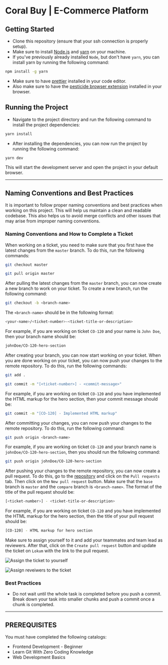 # Coral Buy | E-Commerce Platform

## Getting Started

- Clone this repository (ensure that your ssh connection is properly setup).
- Make sure to install [Node.js](https://nodejs.org/en/) and [yarn](https://yarnpkg.com/) on your machine.
- If you've previously already installed `Node`, but don't have `yarn`, you can install yarn by running the following command:

```bash
npm install -g yarn
```

- Make sure to have [prettier](https://prettier.io/) installed in your code editor.
- Also make sure to have the [pesticide browser extension](https://chrome.google.com/webstore/detail/pesticide-for-chrome-with/neonnmencpneifkhlmhmfhfiklgjmloi) installed in your browser.

## Running the Project

- Navigate to the project directory and run the following command to install the project dependencies:

```bash
yarn install
```

- After installing the dependencies, you can now run the project by running the following command:

```bash
yarn dev
```

This will start the development server and open the project in your default browser.

---

## Naming Conventions and Best Practices

It is important to follow proper naming conventions and best practices when working on this project. This will help us maintain a clean and readable codebase. This also helps us to avoid merge conflicts and other issues that may arise from improper naming conventions.

### Naming Conventions and How to Complete a Ticket

When working on a ticket, you need to make sure that you first have the latest changes from the `master` branch. To do this, run the following commands:

```bash
git checkout master

git pull origin master
```

After pulling the latest changes from the `master` branch, you can now create a new branch to work on your ticket. To create a new branch, run the following command:

```bash
git checkout -b <branch-name>
```

The `<branch-name>` should be in the following format:

```bash
<your-name>/<ticket-number>-<ticket-title-or-description>
```

For example, if you are working on ticket `CO-120` and your name is `John Doe`, then your branch name should be:

```bash
johnDoe/CO-120-hero-section
```

After creating your branch, you can now start working on your ticket. When you are done working on your ticket, you can now push your changes to the remote repository. To do this, run the following commands:

```bash
git add .

git commit -m "[<ticket-number>] - <commit-message>"
```

For example, if you are working on ticket `CO-120` and you have implemented the HTML markup for the hero section, then your commit message should be:

```bash
git commit -m "[CO-120] - Implemented HTML markup"
```

After committing your changes, you can now push your changes to the remote repository. To do this, run the following command:

```bash
git push origin <branch-name>
```

For example, if you are working on ticket `CO-120` and your branch name is `johnDoe/CO-120-hero-section`, then you should run the following command:

```bash
git push origin johnDoe/CO-120-hero-section
```

After pushing your changes to the remote repository, you can now create a pull request. To do this, go to the [repository](https://github.com/archis-academy/coral-buy-boilerplate) and click on the `Pull requests` tab. Then click on the `New pull request` button. Make sure that the `base` branch is `master` and the `compare` branch is `<branch-name>`. The format of the title of the pull request should be:

```bash
[<ticket-number>] - <ticket-title-or-description>
```

For example, if you are working on ticket `CO-120` and you have implemented the HTML markup for the hero section, then the title of your pull request should be:

```bash
[CO-120] - HTML markup for hero section
```

Make sure to assign yourself to it and add your teammates and team lead as reviewers. After that, click on the `Create pull request` button and update the ticket on `Lokum` with the link to the pull request.

![Assign the ticket to yourself](https://33333.cdn.cke-cs.com/kSW7V9NHUXugvhoQeFaf/images/3246ff0603e48fe80d5a0345d47141f50bae23e8fc3b9e52.png/w_336)

![Assign reveiwers to the ticket](https://user-images.githubusercontent.com/71005514/284887977-9bece5e1-ee6b-4ffb-b098-d093ee31a52d.png)

### Best Practices

- Do not wait until the whole task is completed before you push a commit. Break down your task into smaller chunks and push a commit once a chunk is completed.

---

## PREREQUISITES

You must have completed the following catalogs:

- Frontend Development - Beginner
- Learn Git With Zero Coding Knowledge
- Web Development Basics
